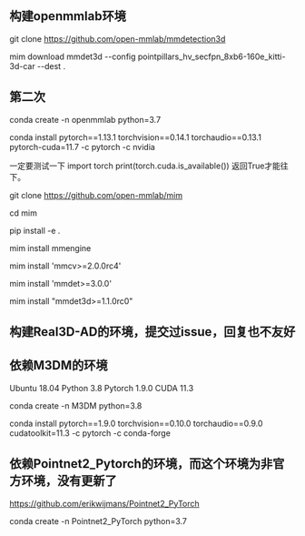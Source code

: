 
## 构建openmmlab环境

git clone https://github.com/open-mmlab/mmdetection3d

mim download mmdet3d --config pointpillars_hv_secfpn_8xb6-160e_kitti-3d-car --dest .

## 第二次
conda create -n openmmlab python=3.7

conda install pytorch==1.13.1 torchvision==0.14.1 torchaudio==0.13.1 pytorch-cuda=11.7 -c pytorch -c nvidia

一定要测试一下
import torch
print(torch.cuda.is_available())
返回True才能往下。

git clone https://github.com/open-mmlab/mim

cd mim

pip install -e .

mim install mmengine

mim install 'mmcv>=2.0.0rc4'

mim install 'mmdet>=3.0.0'

mim install "mmdet3d>=1.1.0rc0"


## 构建Real3D-AD的环境，提交过issue，回复也不友好

## 依赖M3DM的环境
Ubuntu 18.04
Python 3.8
Pytorch 1.9.0
CUDA 11.3

conda create -n M3DM python=3.8

conda install pytorch==1.9.0 torchvision==0.10.0 torchaudio==0.9.0 cudatoolkit=11.3 -c pytorch -c conda-forge

## 依赖Pointnet2_Pytorch的环境，而这个环境为非官方环境，没有更新了
https://github.com/erikwijmans/Pointnet2_PyTorch

conda create -n Pointnet2_PyTorch python=3.7


